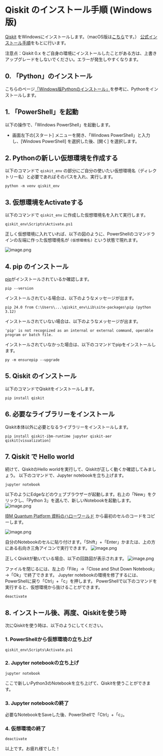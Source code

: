 # Qiskit のインストール手順 (Windows版)
[Qiskit](https://www.ibm.com/quantum/qiskit) をWindowsにインストールします。（macOS版は[こちら](install_mac.md)です。）
[公式インストール手順](docs.quantum.ibm.com/start/install)をもとに行います。

注意点：Qiskit 0.x をご自身の環境にインストールしたことがある方は、上書きアップグレードをしないでください。エラーが発生しやすくなります。


## 0. 「Python」のインストール
こちらのページ[「Windows版Pythonのインストール」](https://www.python.jp/install/windows/install.html)を参考に、Pythonをインストールします。

## 1. 「PowerShell」を起動
以下の操作で、「Windows PowerShell」を起動します。
- 画面左下の[スタート] メニューを開き、「Windows PowerShell」と入力し、[Windows PowerShell] を選択した後、[開く] を選択します。

## 2. Pythonの新しい仮想環境を作成する
以下のコマンドで `qiskit_env` の部分にご自分の使いたい仮想環境名（ディレクトリー名）と必要であればそのパスを入れ、実行します。

```
python -m venv qiskit_env
```

## 3. 仮想環境をActivateする
以下のコマンドで `qiskit_env` に作成した仮想環境名を入れて実行します。
```
qiskit_env\Scripts\Activate.ps1
```
正しく仮想環境に入れていれば、以下の図のように、PowerShellのコマンドラインの左端に作った仮想環境名が `(仮想環境名)` という状態で現れます。

![image.png](https://qiita-image-store.s3.ap-northeast-1.amazonaws.com/0/151117/2894e5a6-e6b0-19ad-29e0-609489c3bb5c.png)


## 4. pip のインストール
[pip](https://pip.pypa.io/en/stable/installation/)がインストールされているか確認します。
```
pip --version
```
インストールされている場合は、以下のようなメッセージが出ます。

```pip 24.0 from C:\Users\...\qiskit_env\Lib\site-packages\pip (python 3.12)```

インストールされていない場合は、以下のようなメッセージが出ます。

```'pip' is not recognized as an internal or external command, operable program or batch file.```

インストールされていなかった場合は、以下のコマンドでpipをインストールします。
```
py -m ensurepip --upgrade
```

## 5. Qiskit のインストール
以下のコマンドでQiskitをインストールします。
```
pip install qiskit
```
## 6. 必要なライブラリーをインストール
Qiskit本体以外に必要となるライブラリーをインストールします。
```
pip install qiskit-ibm-runtime jupyter qiskit-aer qiskit[visualization]
```

## 7. Qiskit で Hello world
続けて、QiskitのHello worldを実行して、Qiskitが正しく動くか確認してみましょう。
以下のコマンドで、Jupyter notebookを立ち上げます。
```
jupyter notebook
```
以下のようにEdgeなどのウェブブラウザーが起動します。右上の「New」をクリックし、「Python 3」を選んで、新しいNotebookを起動します。
![image.png](https://qiita-image-store.s3.ap-northeast-1.amazonaws.com/0/151117/ede8f62f-ce17-95b1-c774-48b720567093.png)


[IBM Quantum Platform 資料のハローワールド](https://quantum.cloud.ibm.com/docs/ja/tutorials/hello-world) から最初のセルのコードをコピーします。

![image.png](https://qiita-image-store.s3.ap-northeast-1.amazonaws.com/0/151117/f28ca8d6-99ac-e749-2fa6-daaaf1632445.png)

自分のNotebookのセルに貼り付けます。「Shift」+「Enter」かまたは、上の方にある右向き三角アイコンで実行できます。
![image.png](https://qiita-image-store.s3.ap-northeast-1.amazonaws.com/0/151117/7ceccdb1-66eb-80ee-3a35-d1dffbab177f.png)

正しくQiskitが動いている場合、以下の回路図が表示されます。
![image.png](https://qiita-image-store.s3.ap-northeast-1.amazonaws.com/0/151117/ff7df460-6907-9956-fb16-27f7c22a79df.png)

ファイルを閉じるには、左上の「File」→「Close and Shut Down Notebook」→「Ok」で終了できます。
Jupyter notebookの環境を修了するには、PowerShellに戻り「Ctrl」+「c」を押します。
PowerShellで以下のコマンドを実行すると、仮想環境から抜けることができます。
```
deactivate
```

## 8. インストール後、再度、Qiskitを使う時
次にQiskitを使う時は、以下のようにしてください。
### 1. PowerShellから仮想環境の立ち上げ
```
qiskit_env\Scripts\Activate.ps1
```
### 2. Jupyter notebookの立ち上げ
```
jupyter notebook
```
ここで新しいPython3のNotebookを立ち上げて、Qiskitを使うことができます。

### 3. Jupyter notebookの終了
必要なNotebookをSaveした後、PowerShellで「Ctrl」+「c」。
### 4. 仮想環境の終了
```
deactivate
```

以上です。お疲れ様でした！

